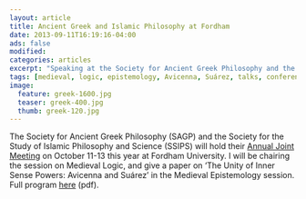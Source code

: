 ```yaml
---
layout: article
title: Ancient Greek and Islamic Philosophy at Fordham
date: 2013-09-11T16:19:16-04:00
ads: false
modified:
categories: articles
excerpt: "Speaking at the Society for Ancient Greek Philosophy and the Society for the Study of Islamic Philosophy and Science annual meeting at Fordham University."
tags: [medieval, logic, epistemology, Avicenna, Suárez, talks, conferences]
image:
  feature: greek-1600.jpg
  teaser: greek-400.jpg
  thumb: greek-120.jpg
---
```


The Society for Ancient Greek Philosophy (SAGP) and the Society for the Study of Islamic Philosophy and Science (SSIPS) will hold their [Annual Joint Meeting](http://www.societyancientgreekphilosophy.com/) on October 11-13 this year at Fordham University. I will be chairing the session on Medieval Logic, and give a paper on ‘The Unity of Inner Sense Powers: Avicenna and Suárez’ in the Medieval Epistemology session. Full program [here](http://www.societyancientgreekphilosophy.com/wp-content/uploads/2013/09/Program-Draft-final.pdf) (pdf).
